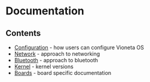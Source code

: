 # Documentation

## Contents

- [Configuration](./configuration.md) - how users can configure Vioneta OS
- [Network](./network.md) - approach to networking
- [Bluetooth](./bluetooth.md) - approach to bluetooth
- [Kernel](./kernel.md) - kernel versions
- [Boards](./boards/README.md) - board specific documentation
